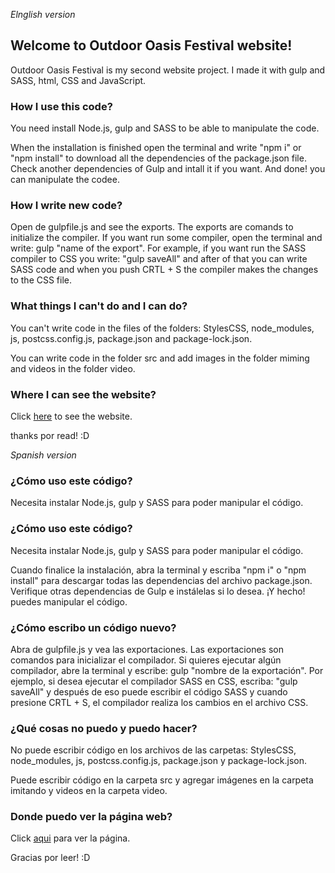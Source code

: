 *Elnglish version*
## Welcome to Outdoor Oasis Festival website!
Outdoor Oasis Festival is my second website project. I made it with gulp and SASS, html, CSS and JavaScript.

### How I use this code?
You need install Node.js, gulp and SASS to be able to manipulate the code.

When the installation is finished open the terminal and write "npm i" or "npm install" to download all the dependencies of the package.json file. Check another dependencies of Gulp and intall it if you want. And done! you can manipulate the codee.

### How I write new code?
Open de gulpfile.js and see the exports. The exports are comands to initialize the compiler. If you want run some compiler, open the terminal and write: gulp "name of the export". For example, if you want run the SASS compiler to CSS you write: "gulp saveAll" and after of that you can write SASS code and when you push CRTL + S the compiler makes the changes to the CSS file.

### What things I can't do and I can do?
You can't write code in the files of the folders: StylesCSS, node_modules, js, postcss.config.js, package.json and package-lock.json.

You can write code in the folder src and add images in the folder miming and videos in the folder video.

### Where I can see the website?
Click [here](https://outdooroasisfest.netlify.app "here") to see the website.

thanks por read! :D

*Spanish version*
### ¿Cómo uso este código?
Necesita instalar Node.js, gulp y SASS para poder manipular el código. 

### ¿Cómo uso este código?
Necesita instalar Node.js, gulp y SASS para poder manipular el código.

Cuando finalice la instalación, abra la terminal y escriba "npm i" o "npm install" para descargar todas las dependencias del archivo package.json. Verifique otras dependencias de Gulp e instálelas si lo desea. ¡Y hecho! puedes manipular el código.

### ¿Cómo escribo un código nuevo?
Abra de gulpfile.js y vea las exportaciones. Las exportaciones son comandos para inicializar el compilador. Si quieres ejecutar algún compilador, abre la terminal y escribe: gulp "nombre de la exportación". Por ejemplo, si desea ejecutar el compilador SASS en CSS, escriba: "gulp saveAll" y después de eso puede escribir el código SASS y cuando presione CRTL + S, el compilador realiza los cambios en el archivo CSS.

### ¿Qué cosas no puedo y puedo hacer?
No puede escribir código en los archivos de las carpetas: StylesCSS, node_modules, js, postcss.config.js, package.json y package-lock.json.

Puede escribir código en la carpeta src y agregar imágenes en la carpeta imitando y videos en la carpeta video.

### Donde puedo ver la página web?

Click [aqui](https://outdooroasisfest.netlify.app "aqui") para ver la página.

Gracias por leer! :D